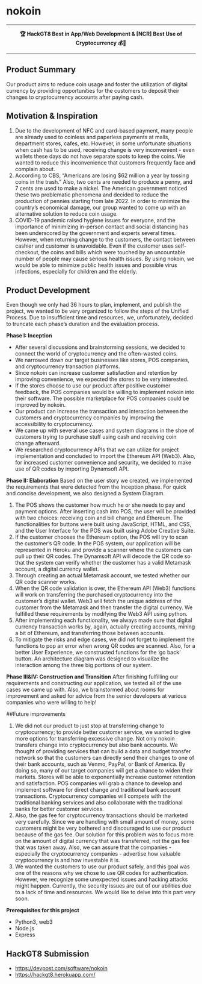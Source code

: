 # nokoin
---

<p align="center"><b> 🏆 HackGT8 Best in App/Web Development & [NCR] Best Use of Cryptocurrency 💰🔑 </b></p>

---

## Product Summary
Our product aims to reduce coin usage and foster the utilization of digital currency by providing opportunities for the customers to deposit their changes to cryptocurrency accounts after paying cash.

## Motivation & Inspiration
1. Due to the development of NFC and card-based payment, many people are already used to coinless and paperless payments at malls, department stores, cafes, etc. However, in some unfortunate situations when cash has to be used, receiving change is very inconvenient - even wallets these days do not have separate spots to keep the coins. We wanted to reduce this inconvenience that customers frequently face and complain about. 
2. According to CBS, “Americans are losing $62 million a year by tossing coins in the trash.” Also, two cents are needed to produce a penny, and 7 cents are used to make a nickel. The American government noticed these two problematic phenomena and decided to reduce the production of pennies starting from late 2022. In order to minimize the country’s economical damage, our group wanted to come up with an alternative solution to reduce coin usage.
3. COVID-19 pandemic raised hygiene issues for everyone, and the importance of minimizing in-person contact and social distancing has been underscored by the government and experts several times. However, when returning change to the customers, the contact between cashier and customer is unavoidable. Even if the customer uses self-checkout, the coins and bills which were touched by an uncountable number of people may cause serious health issues. By using nokoin, we would be able to minimize public health issues and possible virus infections, especially for children and the elderly. 

## Product Development
Even though we only had 36 hours to plan, implement, and publish the project, we wanted to be very organized to follow the steps of the Unified Process. Due to insufficient time and resources, we, unfortunately, decided to truncate each phase’s duration and the evaluation process.

**Phase I: Inception**
- After several discussions and brainstorming sessions, we decided to connect the world of cryptocurrency and the often-wasted coins.
- We narrowed down our target businesses like stores, POS companies, and cryptocurrency transaction platforms. 
- Since nokoin can increase customer satisfaction and retention by improving convenience, we expected the stores to be very interested.
- If the stores choose to use our product after positive customer feedback, the POS companies would be willing to implement nokoin into their software. The possible marketplace for POS companies could be improved by nokoin.
- Our product can increase the transaction and interaction between the customers and cryptocurrency companies by improving the accessibility to cryptocurrency. 
- We came up with several use cases and system diagrams in the shoe of customers trying to purchase stuff using cash and receiving coin change afterward.
- We researched cryptocurrency APIs that we can utilize for project implementation and concluded to import the Ethereum API (Web3). Also, for increased customer convenience and security, we decided to make use of QR codes by importing Dynamsoft API.

**Phase II: Elaboration**
Based on the user story we created, we implemented the requirements that were detected from the Inception phase. For quick and concise development, we also designed a System Diagram.

1. The POS shows the customer how much he or she needs to pay and payment options. After inserting cash into POS, the user will be provided with two choices: receiving coin and bill change and Ethereum. The functionalities for buttons were built using JavaScript, HTML, and CSS, and the User Interface for the POS was built using Adobe Creative Suite.
2. If the customer chooses the Ethereum option, the POS will try to scan the customer’s QR code. In the POS system, our application will be represented in Heroku and provide a scanner where the customers can pull up their QR codes. The Dynamsoft API will decode the QR code so that the system can verify whether the customer has a valid Metamask account, a digital currency wallet. 
3. Through creating an actual Metamask account, we tested whether our QR code scanner works. 
4. When the QR code validation is over, the Ethereum API (Web3) functions will work on transferring the purchased cryptocurrency into the customer’s digital wallet. Web3 will fetch the unique address of the customer from the Metamask and then transfer the digital currency. We fulfilled these requirements by modifying the Web3 API using python.
5. After implementing each functionality, we always made sure that digital currency transaction works by, again, actually creating accounts, mining a bit of Ethereum, and transferring those between accounts. 
6. To mitigate the risks and edge cases, we did not forget to implement the functions to pop an error when wrong QR codes are scanned. Also, for a better User Experience, we constructed functions for the ‘go back’ button. An architecture diagram was designed to visualize the interaction among the three big portions of our system.

**Phase III&IV: Construction and Transition**
After finishing fulfilling our requirements and constructing our application, we tested all of the use cases we came up with. Also, we brainstormed about rooms for improvement and asked for advice from the senior developers at various companies who were willing to help!

##Future improvements
1. We did not our product to just stop at transferring change to cryptocurrency; to provide better customer service, we wanted to give more options for transferring excessive change. Not only nokoin transfers change into cryptocurrency but also bank accounts. We thought of providing services that can build a data and budget transfer network so that the customers can directly send their changes to one of their bank accounts, such as Venmo, PayPal, or Bank of America. By doing so, many of our target companies will get a chance to widen their markets. Stores will be able to exponentially increase customer retention and satisfaction. POS companies will grab a chance to develop and implement software for direct change and traditional bank account transactions. Cryptocurrency companies will compete with the traditional banking services and also collaborate with the traditional banks for better customer services.
2. Also, the gas fee for cryptocurrency transactions should be marketed very carefully. Since we are handling with small amount of money, some customers might be very bothered and discouraged to use our product because of the gas fee. Our solution for this problem was to focus more on the amount of digital currency that was transferred, not the gas fee that was taken away. Also, we can assure that the companies - especially the cryptocurrency companies - advertise how valuable cryptocurrency is and how investable it is.
3. We wanted the customers to use our product safely, and this goal was one of the reasons why we chose to use QR codes for authentication. However, we recognize some unexpected issues and hacking attacks might happen. Currently, the security issues are out of our abilities due to a lack of time and resources. We would like to delve into this part very soon.

**Prerequisites for this project**
- Python3, web3
- Node.js
- Express

## HackGT8 Submission
- https://devpost.com/software/nokoin
- https://hackgt8.herokuapp.com/
